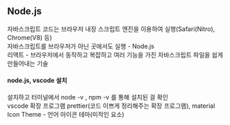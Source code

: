 ## Node.js
자바스크립트 코드는 브라우저 내장 스크립트 엔진을 이용하여 실행(Safari(Nitro), Chrome(V8) 등)  
자바스크립트를 브라우저가 아닌 곳에서도 실행 - Node.js  
리액트 - 브라우저에서 동작하고 복잡하고 여러 기능을 가진 자바스크립트 파일을 쉽게 만들어내는 기술  

#### node.js, vscode 설치
설치하고 터미널에서 node -v , npm -v 를 통해 설치된 걸 확인  
vscode 확장 프로그램 prettier(코드 이쁘게 정리해주는 확장 프로그램), material Icon Theme - 언어 아이콘 테마(미적인 요소)  
